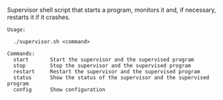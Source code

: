 Supervisor shell script that starts a program, monitors it and, if necessary, restarts it if it crashes.
  
    Usage:
    
      ./supervisor.sh <command>
    
    Commands:
      start       Start the supervisor and the supervised program
      stop        Stop the supervisor and the supervised program
      restart     Restart the supervisor and the supervised program
      status      Show the status of the supervisor and the supervised program
      config      Show configuration
